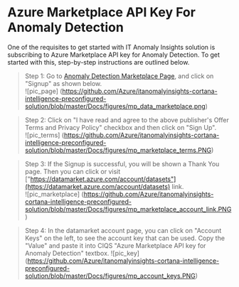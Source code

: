 Azure Marketplace API Key For Anomaly Detection 
===============================================

One of the requisites to get started with IT Anomaly Insights solution is subscribing to Azure Marketplace API key for Anomaly Detection.
To get started with this, step-by-step instructions are outlined below.

> Step 1: Go to [Anomaly Detection Marketplace Page](https://datamarket.azure.com/dataset/aml_labs/anomalydetection), and click on "Signup" as shown below.<br/> ![pic_page] (https://github.com/Azure/itanomalyinsights-cortana-intelligence-preconfigured-solution/blob/master/Docs/figures/mp_data_marketplace.png)


> Step 2: Click on "I have read and agree to the above publisher's Offer Terms and Privacy Policy" checkbox and then click on "Sign Up". <br/> ![pic_terms] (https://github.com/Azure/itanomalyinsights-cortana-intelligence-preconfigured-solution/blob/master/Docs/figures/mp_marketplace_terms.PNG)

> Step 3: If the Signup is successful, you will be shown a Thank You page. Then you can click or visit ["https://datamarket.azure.com/account/datasets"](https://datamarket.azure.com/account/datasets) link. <br/>
![pic_marketplace] (https://github.com/Azure/itanomalyinsights-cortana-intelligence-preconfigured-solution/blob/master/Docs/figures/mp_marketplace_account_link.PNG)

> Step 4: In the datamarket account page, you can click on "Account Keys" on the left, to see the account key that can be used. Copy the "Value" and paste it into CIQS "Azure Marketplace API key for Anomaly Detection" textbox.
![pic_key] (https://github.com/Azure/itanomalyinsights-cortana-intelligence-preconfigured-solution/blob/master/Docs/figures/mp_account_keys.PNG)
